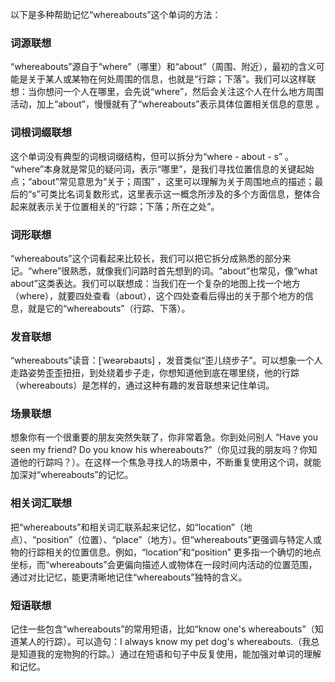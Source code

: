 以下是多种帮助记忆“whereabouts”这个单词的方法：

### 词源联想
“whereabouts”源自于“where”（哪里）和“about”（周围、附近），最初的含义可能是关于某人或某物在何处周围的信息，也就是“行踪；下落”。我们可以这样联想：当你想问一个人在哪里，会先说“where”，然后会关注这个人在什么地方周围活动，加上“about”，慢慢就有了“whereabouts”表示具体位置相关信息的意思 。

### 词根词缀联想
这个单词没有典型的词根词缀结构，但可以拆分为“where - about - s” 。 “where”本身就是常见的疑问词，表示“哪里”，是我们寻找位置信息的关键起始点；“about”常见意思为“关于；周围” ，这里可以理解为关于周围地点的描述；最后的“s”可类比名词复数形式，这里表示这一概念所涉及的多个方面信息，整体合起来就表示关于位置相关的“行踪；下落；所在之处”。 

### 词形联想
“whereabouts”这个词看起来比较长，我们可以把它拆分成熟悉的部分来记。“where”很熟悉，就像我们问路时首先想到的词。“about”也常见，像“what about”这类表达。我们可以联想成：当我们在一个复杂的地图上找一个地方（where），就要四处查看（about），这个四处查看后得出的关于那个地方的信息，就是它的“whereabouts”（行踪、下落）。

### 发音联想
“whereabouts”读音：[ˈweərəbaʊts] ，发音类似“歪儿绕步子”。可以想象一个人走路姿势歪歪扭扭，到处绕着步子走，你想知道他到底在哪里绕，他的行踪（whereabouts）是怎样的，通过这种有趣的发音联想来记住单词。

### 场景联想
想象你有一个很重要的朋友突然失联了，你非常着急。你到处问别人 “Have you seen my friend? Do you know his whereabouts?”（你见过我的朋友吗？你知道他的行踪吗？）。在这样一个焦急寻找人的场景中，不断重复使用这个词，就能加深对“whereabouts”的记忆。

### 相关词汇联想
把“whereabouts”和相关词汇联系起来记忆，如“location”（地点）、“position”（位置）、“place”（地方）。但“whereabouts”更强调与特定人或物的行踪相关的位置信息。例如，“location”和“position” 更多指一个确切的地点坐标，而“whereabouts”会更偏向描述人或物体在一段时间内活动的位置范围，通过对比记忆，能更清晰地记住“whereabouts”独特的含义。

### 短语联想
记住一些包含“whereabouts”的常用短语，比如“know one's whereabouts”（知道某人的行踪）。可以造句：I always know my pet dog's whereabouts.（我总是知道我的宠物狗的行踪。）通过在短语和句子中反复使用，能加强对单词的理解和记忆。 